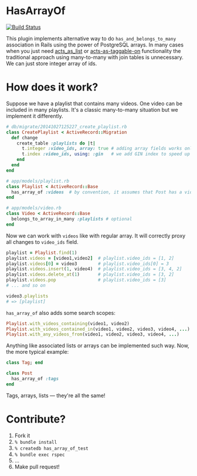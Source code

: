 HasArrayOf
==========

[![Build Status](https://travis-ci.org/marshall-lee/has_array_of.svg)](https://travis-ci.org/marshall-lee/has_array_of)

This plugin implements alternative way to do `has_and_belongs_to_many` association in Rails using the power of PostgreSQL arrays. In many cases when you just need [acts_as_list](https://github.com/swanandp/acts_as_list) or [acts-as-taggable-on](https://github.com/mbleigh/acts-as-taggable-on) functionality the traditional approach using many-to-many with join tables is unnecessary. We can just store integer array of ids.

# How does it work?

Suppose we have a playlist that contains many videos. One video can be included in many playlists. It's a classic many-to-many situation but we implement it differently.

```ruby
# db/migrate/20141027125227_create_playlist.rb
class CreatePlaylist < ActiveRecord::Migration
  def change
    create_table :playlists do |t|
      t.integer :video_ids, array: true # adding array fields works only starting from Rails 4
      t.index :video_ids, using: :gin   # we add GIN index to speed up specific queries on array
    end
  end
end

# app/models/playlist.rb
class Playlist < ActiveRecord::Base
  has_array_of :videos  # by convention, it assumes that Post has a video_ids array field
end

# app/models/video.rb
class Video < ActiveRecord::Base
  belongs_to_array_in_many :playlists # optional
end
```

Now we can work with `videos` like with regular array. It will correctly proxy all changes to `video_ids` field.

```ruby
playlist = Playlist.find(1)
playlist.videos = [video1,video2]  # playlist.video_ids = [1, 2]
playlist.videos[0] = video3        # playlist.video_ids[0] = 3
playlist.videos.insert(1, video4)  # playlist.video_ids = [3, 4, 2]
playlist.videos.delete_at(1)       # playlist.video_ids = [3, 2]
playlist.videos.pop                # playlist.video_ids = [3]
# ... and so on

video3.playlists
# => [playlist]
```

`has_array_of` also adds some search scopes:

```ruby
Playlist.with_videos_containing(video1, video2)
Playlist.with_videos_contained_in(video1, video2, video3, video4, ...)
Playlist.with_any_videos_from(video1, video2, video3, video4, ...)
```

Anything like associated lists or arrays can be implemented such way. Now, the more typical example:

```ruby
class Tag; end

class Post
  has_array_of :tags
end
```

Tags, arrays, lists — they're all the same!

# Contribute?

1. Fork it
2. `% bundle install`
3. `% createdb has_array_of_test`
4. `% bundle exec rspec`
5. ...
6. Make pull request!
